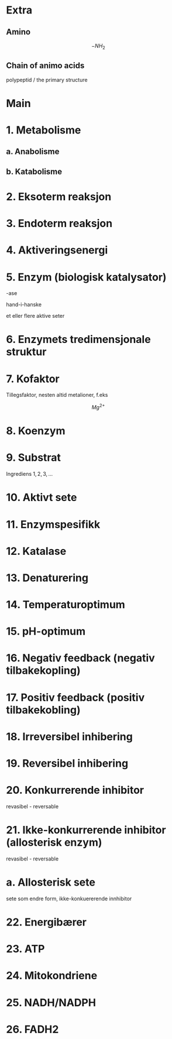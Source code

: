 # Extra

## Amino

$$-NH_2$$

## Chain of animo acids

polypeptid / the primary structure

# Main

# 1. Metabolisme

## a. Anabolisme

## b. Katabolisme

# 2. Eksoterm reaksjon

# 3. Endoterm reaksjon

# 4. Aktiveringsenergi

# 5. Enzym (biologisk katalysator)

-ase

hand-i-hanske

et eller flere aktive seter

# 6. Enzymets tredimensjonale struktur

# 7. Kofaktor

Tillegsfaktor, nesten altid metalioner, f.eks

$${Mg}^{2+}$$

# 8. Koenzym

# 9. Substrat

Ingrediens $1,2,3, ...$

# 10. Aktivt sete

# 11. Enzymspesifikk

# 12. Katalase

# 13. Denaturering

# 14. Temperaturoptimum

# 15. pH-optimum

# 16. Negativ feedback (negativ tilbakekopling)

# 17. Positiv feedback (positiv tilbakekobling)

# 18. Irreversibel inhibering

# 19. Reversibel inhibering

# 20. Konkurrerende inhibitor

revasibel - reversable

# 21. Ikke-konkurrerende inhibitor (allosterisk enzym)

revasibel - reversable

# a. Allosterisk sete

sete som endre form, ikke-konkuererende innhibitor

# 22. Energibærer

# 23. ATP

# 24. Mitokondriene

# 25. NADH/NADPH

# 26. FADH2
